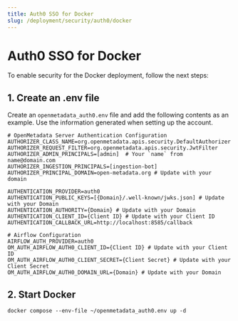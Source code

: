 ```yaml
---
title: Auth0 SSO for Docker
slug: /deployment/security/auth0/docker
---
```


# Auth0 SSO for Docker

To enable security for the Docker deployment, follow the next steps:

## 1. Create an .env file

Create an `openmetadata_auth0.env` file and add the following contents as an example. Use the information
generated when setting up the account.

```shell
# OpenMetadata Server Authentication Configuration
AUTHORIZER_CLASS_NAME=org.openmetadata.apis.security.DefaultAuthorizer
AUTHORIZER_REQUEST_FILTER=org.openmetadata.apis.security.JwtFilter
AUTHORIZER_ADMIN_PRINCIPALS=[admin]  # Your `name` from name@domain.com
AUTHORIZER_INGESTION_PRINCIPALS=[ingestion-bot]
AUTHORIZER_PRINCIPAL_DOMAIN=open-metadata.org # Update with your domain

AUTHENTICATION_PROVIDER=auth0
AUTHENTICATION_PUBLIC_KEYS=[{Domain}/.well-known/jwks.json] # Update with your Domain
AUTHENTICATION_AUTHORITY={Domain} # Update with your Domain
AUTHENTICATION_CLIENT_ID={Client ID} # Update with your Client ID
AUTHENTICATION_CALLBACK_URL=http://localhost:8585/callback

# Airflow Configuration
AIRFLOW_AUTH_PROVIDER=auth0
OM_AUTH_AIRFLOW_AUTH0_CLIENT_ID={Client ID} # Update with your Client ID
OM_AUTH_AIRFLOW_AUTH0_CLIENT_SECRET={Client Secret} # Update with your Client Secret
OM_AUTH_AIRFLOW_AUTH0_DOMAIN_URL={Domain} # Update with your Domain
```

## 2. Start Docker

```commandline
docker compose --env-file ~/openmetadata_auth0.env up -d
```

